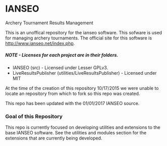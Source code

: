 # IANSEO
Archery Tournament Results Management

This is an unoffical repository for the ianseo software.  This sofware is used for managing archery tournaments.  The official site for this software is http://www.ianseo.net/index.php.  

##### NOTE - Licenses for each project are in their folders.
* IANSEO (src) - Licensed under Lesser GPLv3.
* LiveResultsPublisher (utilities/LiveResultsPublisher) - Licensed under MIT

At the time of the creation of this repository 10/17/2015 we were unable to locate an repository from which to fork so this repo was created.

This repo has been updated with the 01/01/2017 IANSEO source.


### Goal of this Repository
This repo is currently focused on developing utilities and extensions to the base IANSEO software.  See the utilities and modules section for the extensions that are currently  being developed.
